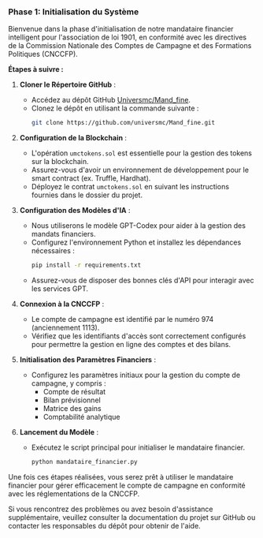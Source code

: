 ### Phase 1: Initialisation du Système

Bienvenue dans la phase d'initialisation de notre mandataire financier intelligent pour l'association de loi 1901, en conformité avec les directives de la Commission Nationale des Comptes de Campagne et des Formations Politiques (CNCCFP).

**Étapes à suivre :**

1. **Cloner le Répertoire GitHub** :
   - Accédez au dépôt GitHub [Universmc/Mand_fine](https://github.com/universmc/Mand_fine.git).
   - Clonez le dépôt en utilisant la commande suivante :
     ```bash
     git clone https://github.com/universmc/Mand_fine.git
     ```

2. **Configuration de la Blockchain** :
   - L'opération `umctokens.sol` est essentielle pour la gestion des tokens sur la blockchain.
   - Assurez-vous d'avoir un environnement de développement pour le smart contract (ex. Truffle, Hardhat).
   - Déployez le contrat `umctokens.sol` en suivant les instructions fournies dans le dossier du projet.

3. **Configuration des Modèles d'IA** :
   - Nous utiliserons le modèle GPT-Codex pour aider à la gestion des mandats financiers.
   - Configurez l'environnement Python et installez les dépendances nécessaires :
     ```bash
     pip install -r requirements.txt
     ```
   - Assurez-vous de disposer des bonnes clés d'API pour interagir avec les services GPT.

4. **Connexion à la CNCCFP** :
   - Le compte de campagne est identifié par le numéro 974 (anciennement 1113).
   - Vérifiez que les identifiants d'accès sont correctement configurés pour permettre la gestion en ligne des comptes et des bilans.

5. **Initialisation des Paramètres Financiers** :
   - Configurez les paramètres initiaux pour la gestion du compte de campagne, y compris :
     - Compte de résultat
     - Bilan prévisionnel
     - Matrice des gains
     - Comptabilité analytique

6. **Lancement du Modèle** :
   - Exécutez le script principal pour initialiser le mandataire financier.
     ```bash
     python mandataire_financier.py
     ```

Une fois ces étapes réalisées, vous serez prêt à utiliser le mandataire financier pour gérer efficacement le compte de campagne en conformité avec les réglementations de la CNCCFP.

Si vous rencontrez des problèmes ou avez besoin d'assistance supplémentaire, veuillez consulter la documentation du projet sur GitHub ou contacter les responsables du dépôt pour obtenir de l'aide.